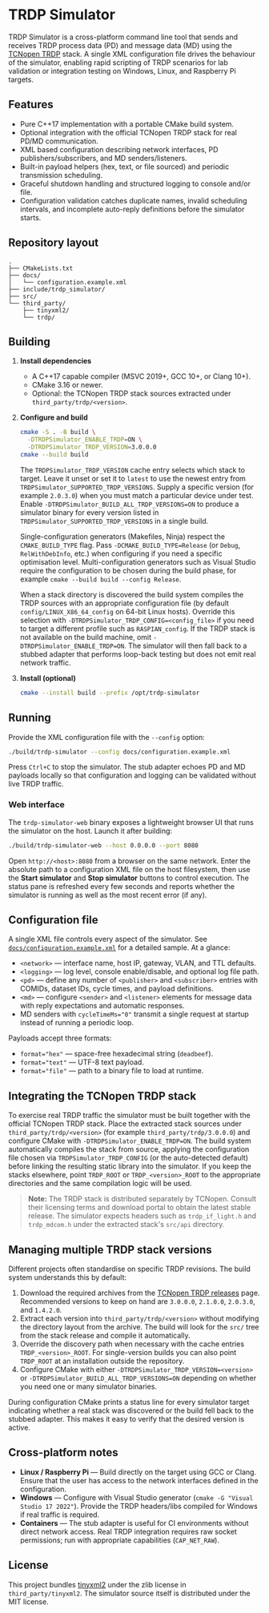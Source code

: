 # TRDP Simulator

TRDP Simulator is a cross-platform command line tool that sends and receives TRDP process data (PD) and message data (MD) using the [TCNopen TRDP](https://www.tcnopen.eu) stack. A single XML configuration file drives the behaviour of the simulator, enabling rapid scripting of TRDP scenarios for lab validation or integration testing on Windows, Linux, and Raspberry Pi targets.

## Features

- Pure C++17 implementation with a portable CMake build system.
- Optional integration with the official TCNopen TRDP stack for real PD/MD communication.
- XML based configuration describing network interfaces, PD publishers/subscribers, and MD senders/listeners.
- Built-in payload helpers (hex, text, or file sourced) and periodic transmission scheduling.
- Graceful shutdown handling and structured logging to console and/or file.
- Configuration validation catches duplicate names, invalid scheduling intervals, and incomplete auto-reply definitions before the
  simulator starts.

## Repository layout

```
.
├── CMakeLists.txt
├── docs/
│   └── configuration.example.xml
├── include/trdp_simulator/
├── src/
└── third_party/
    ├── tinyxml2/
    └── trdp/
```

## Building

1. **Install dependencies**
   - A C++17 capable compiler (MSVC 2019+, GCC 10+, or Clang 10+).
   - CMake 3.16 or newer.
   - Optional: the TCNopen TRDP stack sources extracted under `third_party/trdp/<version>`.

2. **Configure and build**

    ```bash
    cmake -S . -B build \
      -DTRDPSimulator_ENABLE_TRDP=ON \
      -DTRDPSimulator_TRDP_VERSION=3.0.0.0
    cmake --build build
    ```

    The `TRDPSimulator_TRDP_VERSION` cache entry selects which stack to target. Leave it unset or set it to `latest` to use the newest entry from `TRDPSimulator_SUPPORTED_TRDP_VERSIONS`. Supply a specific version (for example `2.0.3.0`) when you must match a particular device under test. Enable `-DTRDPSimulator_BUILD_ALL_TRDP_VERSIONS=ON` to produce a simulator binary for every version listed in `TRDPSimulator_SUPPORTED_TRDP_VERSIONS` in a single build.

    Single-configuration generators (Makefiles, Ninja) respect the `CMAKE_BUILD_TYPE` flag. Pass `-DCMAKE_BUILD_TYPE=Release` (or `Debug`, `RelWithDebInfo`, etc.) when configuring if you need a specific optimisation level. Multi-configuration generators such as Visual Studio require the configuration to be chosen during the build phase, for example `cmake --build build --config Release`.

    When a stack directory is discovered the build system compiles the TRDP sources with an appropriate configuration file (by default `config/LINUX_X86_64_config` on 64-bit Linux hosts). Override this selection with `-DTRDPSimulator_TRDP_CONFIG=<config_file>` if you need to target a different profile such as `RASPIAN_config`. If the TRDP stack is not available on the build machine, omit `-DTRDPSimulator_ENABLE_TRDP=ON`. The simulator will then fall back to a stubbed adapter that performs loop-back testing but does not emit real network traffic.

3. **Install (optional)**

   ```bash
   cmake --install build --prefix /opt/trdp-simulator
   ```

## Running

Provide the XML configuration file with the `--config` option:

```bash
./build/trdp-simulator --config docs/configuration.example.xml
```

Press `Ctrl+C` to stop the simulator. The stub adapter echoes PD and MD payloads locally so that configuration and logging can be validated without live TRDP traffic.

### Web interface

The `trdp-simulator-web` binary exposes a lightweight browser UI that runs the simulator on the host. Launch it after building:

```bash
./build/trdp-simulator-web --host 0.0.0.0 --port 8080
```

Open `http://<host>:8080` from a browser on the same network. Enter the absolute path to a configuration XML file on the host filesystem, then use the **Start simulator** and **Stop simulator** buttons to control execution. The status pane is refreshed every few seconds and reports whether the simulator is running as well as the most recent error (if any).

## Configuration file

A single XML file controls every aspect of the simulator. See [`docs/configuration.example.xml`](docs/configuration.example.xml) for a detailed sample. At a glance:

- `<network>` — interface name, host IP, gateway, VLAN, and TTL defaults.
- `<logging>` — log level, console enable/disable, and optional log file path.
- `<pd>` — define any number of `<publisher>` and `<subscriber>` entries with COMIDs, dataset IDs, cycle times, and payload definitions.
- `<md>` — configure `<sender>` and `<listener>` elements for message data with reply expectations and automatic responses.
- MD senders with `cycleTimeMs="0"` transmit a single request at startup instead of running a periodic loop.

Payloads accept three formats:

- `format="hex"` — space-free hexadecimal string (`deadbeef`).
- `format="text"` — UTF-8 text payload.
- `format="file"` — path to a binary file to load at runtime.

## Integrating the TCNopen TRDP stack

To exercise real TRDP traffic the simulator must be built together with the official TCNopen TRDP stack. Place the extracted stack sources under `third_party/trdp/<version>` (for example `third_party/trdp/3.0.0.0`) and configure CMake with `-DTRDPSimulator_ENABLE_TRDP=ON`. The build system automatically compiles the stack from source, applying the configuration file chosen via `TRDPSimulator_TRDP_CONFIG` (or the auto-detected default) before linking the resulting static library into the simulator. If you keep the stacks elsewhere, point `TRDP_ROOT` or `TRDP_<version>_ROOT` to the appropriate directories and the same compilation logic will be used.

> **Note:** The TRDP stack is distributed separately by TCNopen. Consult their licensing terms and download portal to obtain the latest stable release. The simulator expects headers such as `trdp_if_light.h` and `trdp_mdcom.h` under the extracted stack's `src/api` directory.

## Managing multiple TRDP stack versions

Different projects often standardise on specific TRDP revisions. The build system understands this by default:

1. Download the required archives from the [TCNopen TRDP releases](https://sourceforge.net/projects/tcnopen/files/TRDP/) page. Recommended versions to keep on hand are `3.0.0.0`, `2.1.0.0`, `2.0.3.0`, and `1.4.2.0`.
2. Extract each version into `third_party/trdp/<version>` without modifying the directory layout from the archive. The build will look for the `src/` tree from the stack release and compile it automatically.
3. Override the discovery path when necessary with the cache entries `TRDP_<version>_ROOT`. For single-version builds you can also point `TRDP_ROOT` at an installation outside the repository.
4. Configure CMake with either `-DTRDPSimulator_TRDP_VERSION=<version>` or `-DTRDPSimulator_BUILD_ALL_TRDP_VERSIONS=ON` depending on whether you need one or many simulator binaries.

During configuration CMake prints a status line for every simulator target indicating whether a real stack was discovered or the build fell back to the stubbed adapter. This makes it easy to verify that the desired version is active.

## Cross-platform notes

- **Linux / Raspberry Pi** — Build directly on the target using GCC or Clang. Ensure that the user has access to the network interfaces defined in the configuration.
- **Windows** — Configure with Visual Studio generator (`cmake -G "Visual Studio 17 2022"`). Provide the TRDP headers/libs compiled for Windows if real traffic is required.
- **Containers** — The stub adapter is useful for CI environments without direct network access. Real TRDP integration requires raw socket permissions; run with appropriate capabilities (`CAP_NET_RAW`).

## License

This project bundles [tinyxml2](https://github.com/leethomason/tinyxml2) under the zlib license in `third_party/tinyxml2`. The simulator source itself is distributed under the MIT license.
